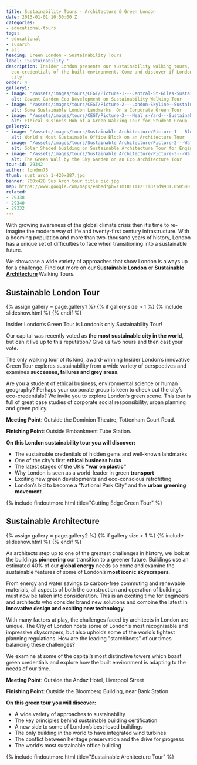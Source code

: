 ```yaml
---
title: Sustainability Tours - Architecture & Green London
date: 2013-01-01 10:50:00 Z
categories:
- educational-tours
tags:
- educational
- susarch
- all
heading: Green London - Sustainability Tours
label: 'Sustainability '
description: Insider London presents our sustainability walking tours, analysing the
  eco-credentials of the built environment. Come and discover if London as a green
  city!
order: 4
gallery1:
- image: "/assets/images/tours/CEGT/Picture-1---Central-St-Giles-Sustainability-Eco-Cutting-Edge-Green-Walking-Tour-Student-Corporate.jpg"
  alt: Covent Garden Eco Development on Sustainability Walking Tour
- image: "/assets/images/tours/CEGT/Picture-2---London-Skyline--Sustainability-Eco-Cutting-Edge-Green-Walking-Tour-Student-Corporate.jpg"
  alt: Some Sustainable London Landmarks  On a Corporate Green Tour
- image: "/assets/images/tours/CEGT/Picture-3---Neal_s-Yard---Sustainability-Eco-Cutting-Edge-Green-Walking-Tour-Student-Corporate.jpg"
  alt: Ethical Business Hub of a Green Walking Tour for Student Group
gallery2:
- image: "/assets/images/tours/Sustainable Architecture/Picture-1---Bloomberg-HQ-Sustainable-Green-Eco-Architecture-Walking-Tour-Student-Corporate.jpg"
  alt: World's Most Sustainable Office Block on an Architecture Tour
- image: "/assets/images/tours/Sustainable Architecture/Picture-2---Watermark-Place-Sustainable-Green-Eco-Architecture-Walking-Tour-Student-Corporate.jpg"
  alt: Solar Shaded building on Sustainable Architecture Tour for Engineers
- image: "/assets/images/tours/Sustainable Architecture/Picture-3---Walkie-Talkie-Green-Wall-Sustainable-Green-Eco-Architecture-Walking-Tour-Student-Corporate.jpg"
  alt: The Green Wall by the Sky Garden on an Eco Architecture Tour
tour-id: 29342
author: london75
thumb: sust_arch_1-420x287.jpg
banner: 760x428 Sus Arch tour title pic.jpg
map: https://www.google.com/maps/embed?pb=!1m18!1m12!1m3!1d9931.050500110114!2d-0.08465288890512945!3d51.51757078640498!2m3!1f0!2f0!3f0!3m2!1i1024!2i768!4f13.1!3m3!1m2!1s0x48761cb289478319%3A0x419c4e2d44fdcfbe!2sAndaz+Liverpool+Street+London!5e0!3m2!1sen!2s!4v1431589113623
related:
- 29338
- 29340
- 29332
---
```


With growing awareness of the global climate crisis then it’s time to re-imagine the modern way of life and twenty-first century infrastructure. With a booming population and more than two-thousand years of history, London has a unique set of difficulties to face when transitioning into a sustainable future.

We showcase a wide variety of approaches that show London is always up for a challenge. Find out more on our **[Sustainable London](#sustainable-london-tour)** or **[Sustainable Architecture](#sustainable-architecture)** Walking Tours.

## Sustainable London Tour

{% assign gallery = page.gallery1 %}
{% if gallery.size > 1 %}
{% include slideshow.html %}
{% endif %}

Insider London’s Green Tour is London’s only Sustainability Tour!

Our capital was recently voted as **the most sustainable city in the world**, but can it live up to this reputation? Give us two hours and then cast your vote.

The only walking tour of its kind, award-winning Insider London’s innovative Green Tour explores sustainability from a wide variety of perspectives and examines **successes, failures and grey areas**.

Are you a student of ethical business, environmental science or human geography? Perhaps your corporate group is keen to check out the city’s eco-credentials? We invite you to explore London’s green scene. This tour is full of great case studies of corporate social responsibility, urban planning and green policy.

**Meeting Point**: Outside the Dominion Theatre, Tottenham Court Road.

**Finishing Point**: Outside Embankment Tube Station.

**On this London sustainability tour you will discover:**

* The sustainable credentials of hidden gems and well-known landmarks
* One of the city’s first **ethical business hubs**
* The latest stages of the UK’s **"war on plastic"**
* Why London is seen as a world-leader in green **transport**
* Exciting new green developments and eco-conscious retrofitting
* London’s bid to become a “National Park City” and the **urban greening movement**

{% include findoutmore.html title="Cutting Edge Green Tour" %}

## Sustainable Architecture

{% assign gallery = page.gallery2 %}
{% if gallery.size > 1 %}
{% include slideshow.html %}
{% endif %}

As architects step up to one of the greatest challenges in history, we look at the buildings **pioneering** our transition to a greener future. Buildings use an estimated 40% of our **global energy** needs so come and examine the sustainable features of some of London’s **most iconic skyscrapers**.

From energy and water savings to carbon-free commuting and renewable materials, all aspects of both the construction and operation of buildings must now be taken into consideration. This is an exciting time for engineers and architects who consider brand new solutions and combine the latest in **innovative design and exciting new technology**.  

With many factors at play, the challenges faced by architects in London are unique. The City of London hosts some of London’s most recognisable and impressive skyscrapers, but also upholds some of the world’s tightest planning regulations. How are the leading "starchitects" of our times balancing these challenges?

We examine at some of the capital’s most distinctive towers which boast green credentials and explore how the built environment is adapting to the needs of our time.

**Meeting Point**: Outside the Andaz Hotel, Liverpool Street

**Finishing Point**: Outside the Bloomberg Building, near Bank Station

**On this green tour you will discover:**
* A wide variety of approaches to sustainability
* The key principles behind sustainable building certification
* A new side to some of London’s best-loved buildings
* The only building in the world to have integrated wind turbines
* The conflict between heritage preservation and the drive for progress
* The world’s most sustainable office building

{% include findoutmore.html title="Sustainable Architecture Tour" %}
